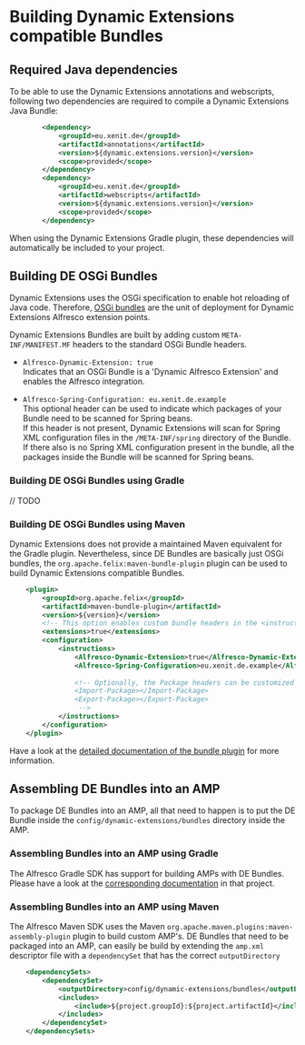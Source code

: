 # Building Dynamic Extensions compatible Bundles

## Required Java dependencies

To be able to use the Dynamic Extensions annotations and webscripts, following two dependencies are required
to compile a Dynamic Extensions Java Bundle:

```xml
        <dependency>
            <groupId>eu.xenit.de</groupId>
            <artifactId>annotations</artifactId>
            <version>${dynamic.extensions.version}</version>
            <scope>provided</scope>
        </dependency>
        <dependency>
            <groupId>eu.xenit.de</groupId>
            <artifactId>webscripts</artifactId>
            <version>${dynamic.extensions.version}</version>
            <scope>provided</scope>
        </dependency>
```

When using the Dynamic Extensions Gradle plugin, these dependencies will automatically be included to your project.

## Building DE OSGi Bundles

Dynamic Extensions uses the OSGi specification to enable hot reloading of Java 
code. Therefore, [OSGi bundles](https://en.wikipedia.org/wiki/OSGi#Bundles) 
are the unit of deployment for Dynamic Extensions Alfresco extension points.

Dynamic Extensions Bundles are built by adding custom `META-INF/MANIFEST.MF` headers
to the standard OSGi Bundle headers.

* `Alfresco-Dynamic-Extension: true`  
    Indicates that an OSGi Bundle is a 'Dynamic Alfresco Extension' and enables the 
    Alfresco integration.
    
* `Alfresco-Spring-Configuration: eu.xenit.de.example`  
    This optional header can be used to indicate which packages of your Bundle need to be scanned for Spring beans.  
    If this header is not present, Dynamic Extensions will scan for Spring XML configuration files in the 
    `/META-INF/spring` directory of the Bundle.  
    If there also is no Spring XML configuration present in the bundle, all the packages
    inside the Bundle will be scanned for Spring beans.
    

### Building DE OSGi Bundles using Gradle

// TODO

### Building DE OSGi Bundles using Maven

Dynamic Extensions does not provide a maintained Maven equivalent for the Gradle plugin. 
Nevertheless, since DE Bundles are basically just OSGi bundles, the 
`org.apache.felix:maven-bundle-plugin` plugin can be used to build Dynamic Extensions compatible 
Bundles.

```xml
    <plugin>
        <groupId>org.apache.felix</groupId>
        <artifactId>maven-bundle-plugin</artifactId>
        <version>${version}</version>
        <!-- This option enables custom bundle headers in the <instructions> -->
        <extensions>true</extensions>
        <configuration>
            <instructions>
                <Alfresco-Dynamic-Extension>true</Alfresco-Dynamic-Extension>
                <Alfresco-Spring-Configuration>eu.xenit.de.example</Alfresco-Spring-Configuration>
                
                <!-- Optionally, the Package headers can be customized
                <Import-Package></Import-Package>
                <Export-Package></Export-Package>                
                 -->
            </instructions>
        </configuration>
    </plugin>
```

Have a look at the [detailed documentation of the bundle plugin](https://felix.apache.org/documentation/subprojects/apache-felix-maven-bundle-plugin-bnd.html)
for more information.

## Assembling DE Bundles into an AMP

To package DE Bundles into an AMP, all that need to happen is to put the DE Bundle inside the 
`config/dynamic-extensions/bundles` directory inside the AMP.

### Assembling Bundles into an AMP using Gradle

The Alfresco Gradle SDK has support for building AMPs with DE Bundles. Please have a look at the 
[corresponding documentation](https://github.com/xenit-eu/alfresco-gradle-sdk#dynamicextension) in that project.

### Assembling Bundles into an AMP using Maven

The Alfresco Maven SDK uses the Maven `org.apache.maven.plugins:maven-assembly-plugin` plugin to build custom 
AMP's. DE Bundles that need to be packaged into an AMP, can easily be build by extending the `amp.xml` 
descriptor file with a `dependencySet` that has the correct `outputDirectory`

```xml
    <dependencySets>
        <dependencySet>
            <outputDirectory>config/dynamic-extensions/bundles</outputDirectory>
            <includes>
                <include>${project.groupId}:${project.artifactId}</include>
            </includes>
        </dependencySet>
    </dependencySets>
```
